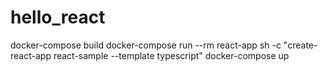 # hello_react

docker-compose build
docker-compose run --rm react-app sh -c "create-react-app react-sample --template typescript"
docker-compose up